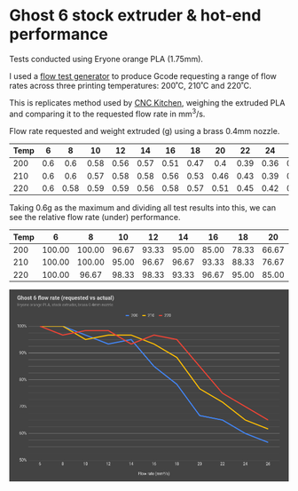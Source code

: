 # Ghost 6 stock extruder & hot-end performance

Tests conducted using Eryone orange PLA (1.75mm).

I used a [flow test generator](https://hotend-flow-tester.netlify.app/) to produce Gcode requesting a range of flow rates 
across three printing temperatures: 200˚C, 210˚C and 220˚C.

This is replicates method used by [CNC Kitchen](https://www.youtube.com/watch?v=0xRtypDjNvI), 
weighing the extruded PLA and comparing it to the requested flow rate in mm<sup>3</sup>/s.

Flow rate requested and weight extruded (g) using a brass 0.4mm nozzle.

| Temp | 6 | 8 | 10 | 12 | 14 | 16 | 18 | 20 | 22 | 24 | 26 |
| :--- | :---: | :---: | :---: | :---: | :---: | :---: | :---: | :---: | :---: | :---: | :---: |
| 200 | 0.6 | 0.6 | 0.58 | 0.56 | 0.57 | 0.51 | 0.47 | 0.4 | 0.39 | 0.36 | 0.34 |
| 210 | 0.6 | 0.6 | 0.57 | 0.58 | 0.58 | 0.56 | 0.53 | 0.46 | 0.43 | 0.39 | 0.37 |
| 220 | 0.6 | 0.58 | 0.59 | 0.59 | 0.56 | 0.58 | 0.57 | 0.51 | 0.45 | 0.42 | 0.39 |

Taking 0.6g as the maximum and dividing all test results into this, we 
can see the relative flow rate (under) performance.

| Temp | 6 | 8 | 10 | 12 | 14 | 16 | 18 | 20 | 22 | 24 | 26 |
| :--- | :---: | :---: | :---: | :---: | :---: | :---: | :---: | :---: | :---: | :---: | :---: |
| 200 | 100.00 | 100.00 | 96.67 | 93.33 | 95.00 | 85.00 | 78.33 | 66.67 | 65.00 | 60.00 | 56.67 |
| 210 | 100.00 | 100.00 | 95.00 | 96.67 | 96.67 | 93.33 | 88.33 | 76.67 | 71.67 | 65.00 | 61.67 |
| 220 | 100.00 | 96.67 | 98.33 | 98.33 | 93.33 | 96.67 | 95.00 | 85.00 | 75.00 | 70.00 | 65.00 |

![Line chart of data in the table above, flow rate requested versus actual](images/flow_chart.png)